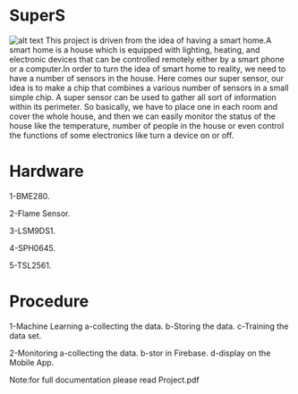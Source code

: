 # SuperS
![alt text](https://static.thenounproject.com/png/421-200.png)
This project is driven from the idea of having a smart home.A smart home is
a house which is equipped with lighting, heating, and electronic devices that
can be controlled remotely either by a smart phone or a computer.In order to
turn the idea of smart home to reality, we need to have a number of sensors
in the house. Here comes our super sensor, our idea is to make a chip that
combines a various number of sensors in a small simple chip. A super sensor
can be used to gather all sort of information within its perimeter. So basically,
we have to place one in each room and cover the whole house, and then we
can easily monitor the status of the house like the temperature, number of
people in the house or even control the functions of some electronics like turn
a device on or off.

# Hardware
1-BME280.

2-Flame Sensor.

3-LSM9DS1.

4-SPH0645.

5-TSL2561.

# Procedure
1-Machine Learning
   a-collecting the data.
   b-Storing the data.
   c-Training the data set.

2-Monitoring
   a-collecting the data.
   b-stor in Firebase.
   d-display on the Mobile App.



Note:for full documentation please read Project.pdf
